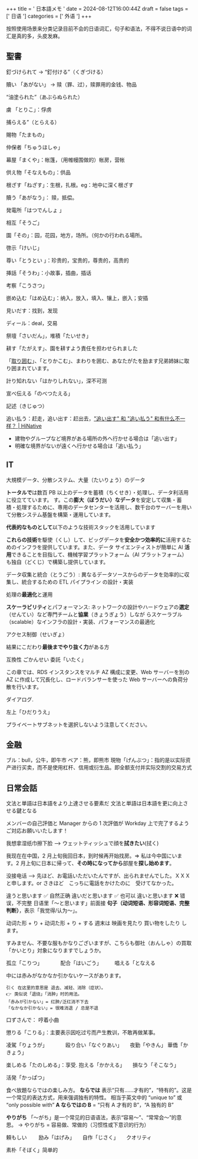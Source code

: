 +++
title = ' 日本語メモ '
date = 2024-08-12T16:00:44Z
draft = false
tags = [' 日语 ']
categories = [' 外语 ']
+++

按照使用场景来分类记录目前不会的日语词汇，句子和语法，不得不说日语中的词汇是真的多，头皮发麻。

<!--more-->

## 聖書

釘づけられて -> “釘付ける”（くぎづける）

贖い 「あがない」 -> 赎（罪、过），赎罪用的金钱、物品

“油塗られた”（あぶらぬられた）

虜 「とりこ」：俘虏

捕らえる”（とらえる）

賜物「たまもの」

仲保者「ちゅうほしゃ」

幕屋「まくや」：帐篷，（用帷幔围做的）帐房，营帐

供え物「そなえもの」：供品

根ざす「ねざす」：生根，扎根。eg：地中に深く根ざす

贖う「あがなう」： 赎，抵偿。

発電所「はつでんしょ 」

相互「そうご」

園「その」：园，花园，地方，场所。（何かの行われる場所。

啓示「けいじ」

尊い「とうとい 」：珍贵的，宝贵的，尊贵的，高贵的

挿話「そうわ」：小故事，插曲，插话

考察「こうさつ」

嵌め込む「はめ込む」：纳入，放入，填入、镶上，嵌入；安插

見いだす：找到，发现

ディール：deal，交易

祭壇「さいだん」，堆積「たいせき」

耕す「たがえす」、園を耕すよう責任を担わせられました

「[取り囲む](https://www.weblio.jp/content/%E5%8F%96%E3%82%8A%E5%9B%B2%E3%82%80 "取り囲むの意味")」、「とりかこむ」、まわりを囲む、あなたがたを励ます兄弟姉妹に取り囲まれています。

計り知れない「はかりしれない」，深不可测

宣べ伝える「のべつたえる」

記述（きじゅつ）

追い払う：赶走，追い出す：赶出去，["追い出す" 和 "追い払う" 和有什么不一样？ | HiNative](https://zh.hinative.com/questions/25415875)
- 建物やグループなど境界がある場所の外へ行かせる場合は「追い出す」
- 明確な境界がないが遠くへ行かせる場合は「追い払う」

## IT

大規模データ、分散システム、大量（たいりょう）のデータ

**トータルで**は数百 PB 以上のデータを蓄積（ちくせき）・処理し、データ利活用に役立てています。
す。この**膨大（ぼうだい）なデータ**を安定して収集・蓄 積・処理するために、専用のデータセンターを活用し、数千台のサーバーを用いて分散システム基盤を構築・運用しています。

**代表的なものとして**以下のような技術スタックを活用しています

**これらの技術**を駆使（くし）して、ビッグデータを**安全かつ効率的に**活用するためのインフラを提供しています。また、データ サイエンティストが簡単に AI **活用**できることを目指して、機械学習プラットフォーム（AI プラットフォーム）も独自（どくじ）で構築し提供しています。

データ収集と統合（とうごう）: 異なるデータソースからのデータを効率的に収集し、統合するための ETL パイプライン の設計・実装

処理の**最適化**と運用

**スケーラビリティ**とパフォーマンス: ネットワークの設計やハードウェアの**選定**（せんてい）など専門チームと**協業**（きょうぎょう）しなが らスケーラブル（scalable）なインフラの設計・実装、パフォーマンスの最適化

アクセス制御（せいぎょ）

結果にこだわり**最後までやり抜く力**がある方

互換性 ごかんせい 委託「いたく」

この章では、RDS インスタンスをマルチ AZ 構成に変更、Web サーバーを別の AZ に作成して冗長化し、ロードバランサーを使った Web サーバーへの負荷分散を行います。

ダイアログ.

左上「ひだりうえ」

プライベートサブネットを選択しないよう注意してください。

## 金融

ブル：bull，公牛，即牛市
ベア：熊，即熊市
現物「げんぶつ」：指的是以实际资产进行买卖，而不是使用杠杆、信用或衍生品。即全额支付并实际交割的交易方式

## 日常会話

文法と単語は日本語をより上達させる要素だ
文法と単語は日本語を更に向上させる鍵となる

メンバーの自己評価と Manager からの 1 次評価が Workday 上で完了するようご対応お願いいたします！

我想拿湿纸巾擦下脸 --> ウェットティッシュで顔を**拭きたい**(拭く)

我现在在中国，2 月上旬我回日本，到时候再开始找房。=> 私は今中国にいます。2 月上旬に日本に帰って、**その時になってから**部屋を**探し始めます**。

没接电话 --> 先ほど、お電話いただいたんですが、出られませんでした。ＸＸＸと申します。or さきほど　こっちに電話をかけたのに　受けてなかった。

違うと思います ✅ 自然正确
違いだと思います ✅ 也可以
違いと思います ❌ 错误，不完整
日语里「〜と思います」前面接 **句子（动词短语、形容词短语、完整判断）**，表示「我觉得/认为〜」。

动词た形 + り + 动词た形 + り + する
週末は 映画を見たり 買い物をしたり します。

すみません、不要な服もかなりございますが、こちらも御社（おんしゃ）の買取「かいとり」対象になりますでしょうか。

孤立「こりつ」　　　　配合「はいごう」　　　唱える「となえる

中には赤みがなかなか引かないケースがあります。
```shell
引く 在这里的意思是 退去、减轻、消除（症状）。
👉 类似说「退烧」「消肿」时的用法。
「赤みが引かない」= 红肿/泛红消不下去
「なかなか引かない」= 很难消退 / 总是不退
```

口ずさんで： 哼着小曲

懲りる「こりる」：主要表示因吃过亏而产生教训，不敢再做某事。

凌駕「りょうが」　　　　殴り合い「なぐりあい」　　夜勤「やきん」 華僑「かきょう」

楽しめる「たのしめる」：享受. 抱える「かかえる」　　損なう「そこなう」

活発「かっぱつ」

食べ放題ならではの楽しみ方。
**ならでは**
表示“只有……才有的”，“特有的”。这是一个常见的表达方式，用来强调独有的特性。
相当于英文中的 “unique to” 或 “only possible with”
**A ならではの B**
= “只有 A 才有的 B”，“A 独有的 B”


**やりがち**
「～がち」是一个常见的日语语法，表示“容易～”、“常常会～”的意思。
→ やりがち = 容易做、常做的（习惯性或下意识的行为）

頼もしい　　 励み「はげみ」　　自作「じさく」　　クオリティ

素朴「そぼく」简单的


